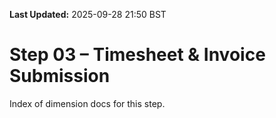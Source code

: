 **Last Updated:** 2025-09-28 21:50 BST

# Step 03 – Timesheet & Invoice Submission

Index of dimension docs for this step.
